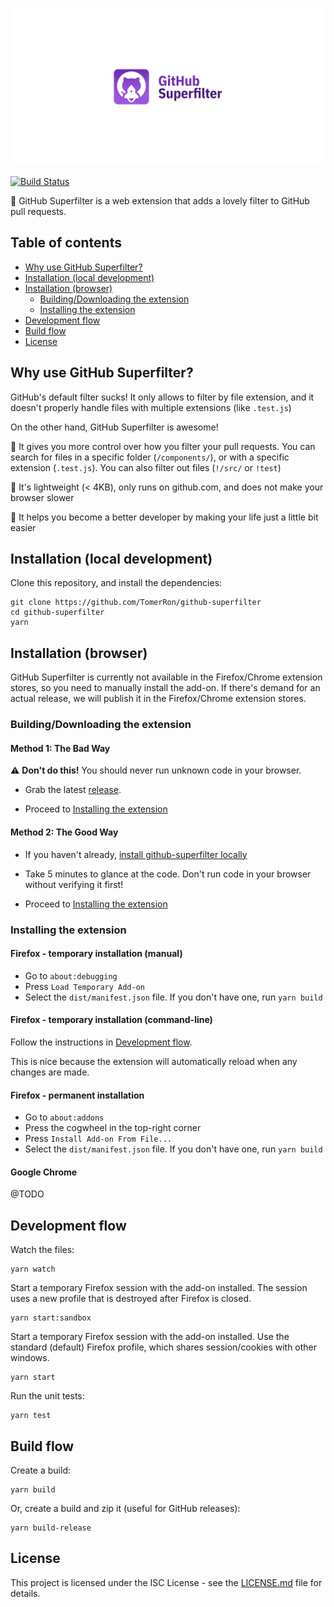 [![GitHub Superfilter](assets/splash.png)](#)

[![Build Status](https://travis-ci.org/TomerRon/github-superfilter.svg?branch=master)](https://travis-ci.org/TomerRon/github-superfilter)

🚀 GitHub Superfilter is a web extension that adds a lovely filter to GitHub pull requests.

## Table of contents

- [Why use GitHub Superfilter?](#why-use-github-superfilter)
- [Installation (local development)](#installation-local-development)
- [Installation (browser)](#installation-browser)
  - [Building/Downloading the extension](#buildingdownloading-the-extension)
  - [Installing the extension](#installing-the-extension)
- [Development flow](#development-flow)
- [Build flow](#build-flow)
- [License](#license)

## Why use GitHub Superfilter?

GitHub's default filter sucks! It only allows to filter by file extension, and it doesn't properly handle files with multiple extensions (like `.test.js`)

On the other hand, GitHub Superfilter is awesome!

🎉 It gives you more control over how you filter your pull requests. You can search for files in a specific folder (`/components/`), or with a specific extension (`.test.js`). You can also filter out files (`!/src/` or `!test`)

🎉 It's lightweight (< 4KB), only runs on github.com, and does not make your browser slower

🎉 It helps you become a better developer by making your life just a little bit easier

## Installation (local development)

Clone this repository, and install the dependencies:

```
git clone https://github.com/TomerRon/github-superfilter
cd github-superfilter
yarn
```

## Installation (browser)

GitHub Superfilter is currently not available in the Firefox/Chrome extension stores, so you need to manually install the add-on. If there's demand for an actual release, we will publish it in the Firefox/Chrome extension stores.

### Building/Downloading the extension

#### Method 1: The Bad Way

⚠️ **Don't do this!** You should never run unknown code in your browser.

- Grab the latest [release](https://github.com/TomerRon/github-superfilter/releases).

- Proceed to [Installing the extension](#installing-the-extension)

#### Method 2: The Good Way

- If you haven't already, [install github-superfilter locally](#installation-local-development)

- Take 5 minutes to glance at the code. Don't run code in your browser without verifying it first!

- Proceed to [Installing the extension](#installing-the-extension)

### Installing the extension

#### Firefox - temporary installation (manual)

- Go to `about:debugging`
- Press `Load Temporary Add-on`
- Select the `dist/manifest.json` file. If you don't have one, run `yarn build`

#### Firefox - temporary installation (command-line)

Follow the instructions in [Development flow](#development-flow).

This is nice because the extension will automatically reload when any changes are made.

#### Firefox - permanent installation

- Go to `about:addons`
- Press the cogwheel in the top-right corner
- Press `Install Add-on From File...`
- Select the `dist/manifest.json` file. If you don't have one, run `yarn build`

#### Google Chrome

@TODO

## Development flow

Watch the files:

```
yarn watch
```

Start a temporary Firefox session with the add-on installed.
The session uses a new profile that is destroyed after Firefox is closed.

```
yarn start:sandbox
```

Start a temporary Firefox session with the add-on installed.
Use the standard (default) Firefox profile, which shares session/cookies with other windows.

```
yarn start
```

Run the unit tests:

```
yarn test
```

## Build flow

Create a build:

```
yarn build
```

Or, create a build and zip it (useful for GitHub releases):

```
yarn build-release
```

## License

This project is licensed under the ISC License - see the [LICENSE.md](LICENSE.md) file for details.
